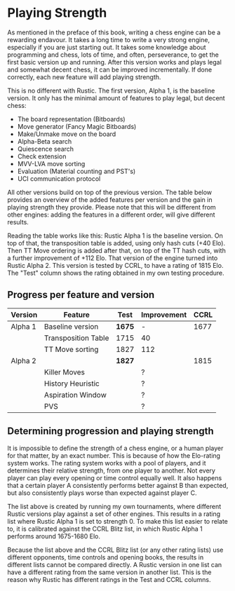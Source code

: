 # Playing Strength

As mentioned in the preface of this book, writing a chess engine can be a
rewarding endavour. It takes a long time to write a very strong engine,
especially if you are just starting out. It takes some knowledge about
programming and chess, lots of time, and often, perseverance, to get the
first basic version up and running. After this version works and plays
legal and somewhat decent chess, it can be improved incrementally. If done
correctly, each new feature will add playing strength.

This is no different with Rustic. The first version, Alpha 1, is the
baseline version. It only has the minimal amount of features to play legal,
but decent chess:

- The board representation (Bitboards)
- Move generator (Fancy Magic Bitboards)
- Make/Unmake move on the board
- Alpha-Beta search
- Quiescence search
- Check extension
- MVV-LVA move sorting
- Evaluation (Material counting and PST's)
- UCI communication protocol

All other versions build on top of the previous version. The table below
provides an overview of the added features per version and the gain in
playing strength they provide. Please note that this will be different from
other engines: adding the features in a different order, will give
different results.

Reading the table works like this: Rustic Alpha 1 is the baseline version.
On top of that, the transposition table is added, using only hash cuts (+40
Elo). Then TT Move ordering is added after that, on top of the TT hash
cuts, with a further improvement of +112 Elo. That version of the engine
turned into  Rustic Alpha 2. This version is tested by CCRL, to have a
rating of 1815 Elo. The "Test" column shows the rating obtained in my own
testing procedure.

## Progress per feature and version

| Version | Feature             | Test     | Improvement | CCRL |
|---------|---------------------|----------|-------------|------|
| Alpha 1 | Baseline version    | **1675** | -           | 1677 |
|         | Transposition Table | 1715     | 40          |      |
|         | TT Move sorting     | 1827     | 112         |      |
| Alpha 2 |                     | **1827** |             | 1815 |
|         | Killer Moves        |          | ?           |      |
|         | History Heuristic   |          | ?           |      |
|         | Aspiration Window   |          | ?           |      |
|         | PVS                 |          | ?           |      |

## Determining progression and playing strength

It is impossible to define the strength of a chess engine, or a human
player for that matter, by an exact number. This is because of how the
Elo-rating system works. The rating system works with a pool of players,
and it determines their relative strength, from one player to another. Not
every player can play every opening or time control equally well. It also
happens that a certain player A consistently performs better against B than
expected, but also consistently plays worse than expected against player C.

The list above is created by running my own tournaments, where different
Rustic versions play against a set of other engines. This results in a
rating list where Rustic Alpha 1 is set to strength 0. To make this list
easier to relate to, it is calibrated against the CCRL Blitz list, in which
Rustic Alpha 1 performs around 1675-1680 Elo.

Because the list above and the CCRL Blitz list (or any other rating lists)
use different opponents, time controls and opening books, the results in
different lists cannot be compared directly. A Rustic version in one list
can have a different rating from the same version in another list. This is
the reason why Rustic has different ratings in the Test and CCRL columns.



